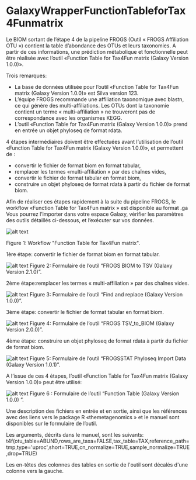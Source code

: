 # GalaxyWrapperFunctionTableforTax4Funmatrix

Le BIOM sortant de l’étape 4 de la pipeline FROGS (Outil « FROGS Affiliation OTU ») contient la table d’abondance des OTUs et leurs taxonomies. A partir de ces informations, une prédiction métabolique et fonctionnelle peut être réalisée avec l’outil «Function Table for Tax4Fun matrix (Galaxy Version 1.0.0)».

Trois remarques:

- La base de données utilisée pour l’outil «Function Table for Tax4Fun matrix (Galaxy Version 1.0.0)» est Silva version 123. 
- L’équipe FROGS recommande une affiliation taxonomique avec blastn, ce qui génère des multi-affiliations. Les OTUs dont la taxonomie contient un terme « multi-affiliation » ne trouveront pas de correspondance avec les organismes KEGG. 
- L’outil «Function Table for Tax4Fun matrix (Galaxy Version 1.0.0)» prend en entrée un objet phyloseq de format rdata.

4 étapes intermédiaires doivent être effectuées avant l’utilisation de l’outil «Function Table for Tax4Fun matrix (Galaxy Version 1.0.0)», et permettent de :
- convertir le fichier de format biom en format tabular,
- remplacer les termes «multi-affiliation » par des chaînes vides,
- convertir le fichier de format tabular en format biom,
- construire un objet phyloseq de format rdata à partir du fichier de format 
biom.

Afin de réaliser ces étapes rapidement à la suite du pipeline FROGS, le workflow «Function Table for Tax4Fun matrix » est disponible au format .ga 
Vous pourrez l’importer dans votre espace Galaxy, vérifier les paramètres des outils détaillés ci-dessous, et l’exécuter sur vos données. 

![alt text](https://raw.githubusercontent.com/username/projectname/branch/path/to/img.png)

Figure 1: Workflow "Function Table for Tax4Fun matrix".

1ère étape: convertir le fichier de format biom en format tabular.

![alt text](https://raw.githubusercontent.com/username/projectname/branch/path/to/img.png)
Figure 2: Formulaire de l’outil “FROGS BIOM to TSV (Galaxy Version 2.1.0)”.

2ème étape:remplacer les termes « multi-affiliation » par des chaînes vides.

![alt text](https://raw.githubusercontent.com/username/projectname/branch/path/to/img.png)
Figure 3: Formulaire de l’outil “Find and replace (Galaxy Version 1.0.0)”.

3ème étape: convertir le fichier de format tabular en format biom.

![alt text](https://raw.githubusercontent.com/username/projectname/branch/path/to/img.png)
Figure 4: Formulaire de l’outil “FROGS TSV_to_BIOM (Galaxy Version 2.0.0)”.

4ème étape: construire un objet phyloseq de format rdata à partir du fichier de format biom.

![alt text](https://raw.githubusercontent.com/username/projectname/branch/path/to/img.png)
Figure 5: Formulaire de l’outil “FROGSSTAT Phyloseq Import Data (Galaxy Version 1.0.1)”.

A l’issue de ces 4 étapes, l’outil «Function Table for Tax4Fun matrix (Galaxy Version 1.0.0)» peut être utilisé:

![alt text](https://raw.githubusercontent.com/username/projectname/branch/path/to/img.png)
Figure 6 : Formulaire de l’outil “Function Table (Galaxy Version 1.0.0) ”.

Une description des fichiers en entrée et en sortie, ainsi que les références avec des liens vers le package R «themetagenomics
» et le manuel sont disponibles sur le formulaire de l’outil.

Les arguments, décrits dans le manuel, sont les suivants:
t4f(otu_table=ABUND,rows_are_taxa=FALSE,tax_table=TAX,reference_path=tmp,type='uproc',short=TRUE,cn_normalize=TRUE,sample_normalize=TRUE,drop=TRUE)

Les en-têtes des colonnes des tables en sortie de l'outil sont décalés d'une colonne vers la gauche.

